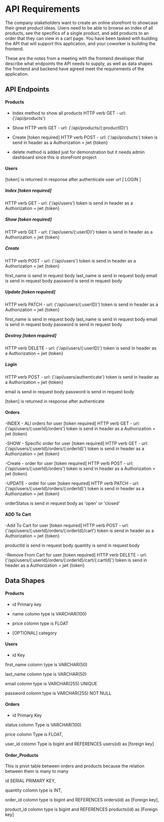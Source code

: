 # API Requirements
The company stakeholders want to create an online storefront to showcase their great product ideas. Users need to be able to browse an index of all products, see the specifics of a single product, and add products to an order that they can view in a cart page. You have been tasked with building the API that will support this application, and your coworker is building the frontend.

These are the notes from a meeting with the frontend developer that describe what endpoints the API needs to supply, as well as data shapes the frontend and backend have agreed meet the requirements of the application. 



## API Endpoints

#### Products

- Index method to show all products 
HTTP verb GET - url: ('/api/products')

- Show
HTTP verb GET - url: ('/api/products/{:productID}')

- Create [token required]
HTTP verb POST - url: ('/api/products')
token is send in header as a Authorization = jwt {token}

- delete method is added just for demonstration but it needs admin dashboard since this is storeFront project



#### Users

[token] is returned in response after authenticate user url [ LOGIN ]

##### Index [token required]
HTTP verb GET - url: ('/api/users')
token is send in header as a Authorization = jwt {token}

##### Show [token required]
HTTP verb GET - url: ('/api/users/{:userID}')
token is send in header as a Authorization = jwt {token}

##### Create
HTTP verb POST - url: ('/api/users')
token is send in header as a Authorization = jwt {token}

first_name is send in request body
last_name is send in request body
email is send in request body
password is send in request body


##### Update [token required]
HTTP verb PATCH - url: ('/api/users/{:userID}')
token is send in header as a Authorization = jwt {token}

first_name is send in request body
last_name is send in request body
email is send in request body
password is send in request body



##### Destroy [token required]
HTTP verb DELETE - url: ('/api/users/{:userID}')
token is send in header as a Authorization = jwt {token}


##### Login
HTTP verb POST - url: ('/api/users/authenticate')
token is send in header as a Authorization = jwt {token}

email is send in request body
password is send in request body

[token] is returned in response after authenticate 


#### Orders

-INDEX - ALl orders for user [token required]
 HTTP verb GET - url: ('/api/users/{:userId}/orders')
token is send in header as a Authorization = jwt {token}


-SHOW -  Specific order for user [token required]
 HTTP verb GET - url: ('/api/users/{:userId}/orders/{:orderId}')
token is send in header as a Authorization = jwt {token}


-Create - order for user [token required]
HTTP verb POST - url: ('/api/users/{:userId}/orders')
token is send in header as a Authorization = jwt {token}


-UPDATE - order for user [token required]
HTTP verb PATCH - url: ('/api/users/{:userId}/orders/{:orderId}')
token is send in header as a Authorization = jwt {token}

orderStatus is send in request body as 'open' or 'closed'

#### ADD To Cart

-Add To Cart for user [token required]
HTTP verb POST - url: ('/api/users/{:userId}/orders/{:orderId}/cart')
token is send in header as a Authorization = jwt {token}

productId is send in request body
quantity is send in request body


-Remove From Cart for user [token required]
HTTP verb DELETE - url: ('/api/users/{:userId}/orders/{:orderId}/cart/{:cartId}')
token is send in header as a Authorization = jwt {token}


## Data Shapes

#### Products 
- id
Primary key

- name 
colomn type is VARCHAR(100)

- price
colomn type is FLOAT

- [OPTIONAL] category


#### Users
- id
Key

first_name 
colomn type is VARCHAR(50)

last_name
colomn type is VARCHAR(50)
    
email
colomn type is VARCHAR(255) UNIQUE

password
colomn type is VARCHAR(255) NOT NULL

#### Orders

- id
Primary Key

status
colomn Type is VARCHAR(100)

price 
colomn Type is FLOAT,

user_id
colomn Type is bigint and REFERENCES users(id) as [foreign key]



#### Order_Products
This is pivot table between orders and products because the relation between them is 
many to many

id 
SERIAL PRIMARY KEY,

quantity 
colomn type is INT,
  
order_id 
colomn type is bigint and REFERENCES orders(id) as [Foreign key],

product_id 
colomn type is bigint and REFERENCES products(id) as [Foreign key]

